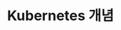 ---
title : "Kubernetes 개념"
categories :
    - Kubernetes
tags :
    - Rocky Linux

toc : true
toc_sticky : true
---